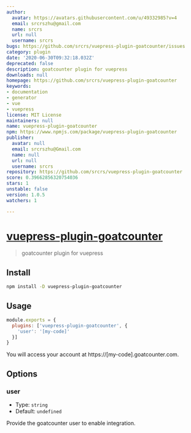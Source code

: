 ```yaml
---
author:
  avatar: https://avatars.githubusercontent.com/u/49332985?v=4
  email: srcrszhu@gmail.com
  name: srcrs
  url: null
  username: srcrs
bugs: https://github.com/srcrs/vuepress-plugin-goatcounter/issues
category: plugin
date: '2020-06-30T09:32:18.032Z'
deprecated: false
description: goatcounter plugin for vuepress
downloads: null
homepage: https://github.com/srcrs/vuepress-plugin-goatcounter
keywords:
- documentation
- generator
- vue
- vuepress
license: MIT License
maintainers: null
name: vuepress-plugin-goatcounter
npm: https://www.npmjs.com/package/vuepress-plugin-goatcounter
publisher:
  avatar: null
  email: srcrszhu@Gmail.com
  name: null
  url: null
  username: srcrs
repository: https://github.com/srcrs/vuepress-plugin-goatcounter
score: 0.39662856320754036
stars: 1
unstable: false
version: 1.0.5
watchers: 1

---
```


# [vuepress-plugin-goatcounter](https://github.com/srcrs/vuepress-plugin-goatcounter)

> goatcounter plugin for vuepress

## Install

```bash
npm install -D vuepress-plugin-goatcounter
```

## Usage

```javascript
module.exports = {
  plugins: ['vuepress-plugin-goatcounter', {
    'user': '[my-code]'
  }]
}
```

You will access your account at https://[my-code].goatcounter.com.

## Options

### user

- Type: `string`
- Default: `undefined`

Provide the goatcounter user to enable integration.
